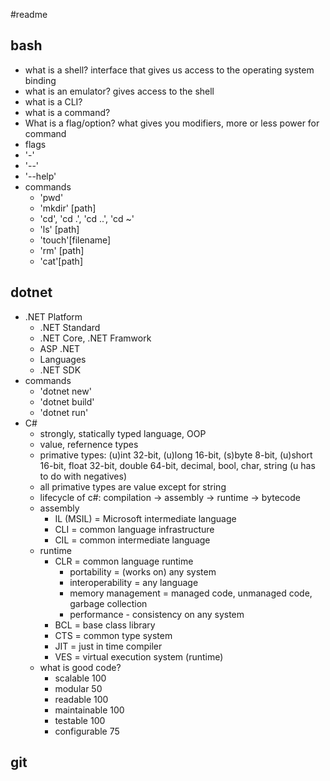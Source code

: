 #readme

## bash

- what is a shell? interface that gives us access to the operating system binding
- what is an emulator? gives access to the shell 
- what is a CLI? 
- what is a command?
- What is a flag/option? what gives you modifiers, more or less power for command
- flags
- '-'
- '--'
- '--help'
- commands
    - 'pwd'
    - 'mkdir' [path]
    - 'cd', 'cd .', 'cd ..', 'cd ~'
    - 'ls' [path]
    - 'touch'[filename]
    - 'rm' [path]
    - 'cat'[path]
## dotnet
- .NET Platform
    - .NET Standard
    - .NET Core, .NET Framwork
    - ASP .NET
    - Languages
    - .NET SDK
- commands
    - 'dotnet new'
    - 'dotnet build'
    - 'dotnet run'
- C#
    - strongly, statically typed language, OOP
    - value, refernence types
    - primative types: (u)int 32-bit, (u)long 16-bit, (s)byte 8-bit, (u)short 16-bit, float 32-bit, double 64-bit, decimal, bool, char, string (u has to do with negatives)
    - all primative types are value except for string
    - lifecycle of c#: compilation -> assembly -> runtime -> bytecode
    - assembly
        - IL (MSIL) = Microsoft intermediate language
        - CLI = common language infrastructure
        - CIL = common intermediate language
    - runtime
        - CLR = common language runtime
            - portability = (works on) any system
            - interoperability = any language
            - memory management = managed code, unmanaged code, garbage collection
            - performance - consistency on any system
        - BCL = base class library
        - CTS = common type system
        - JIT = just in time compiler
        - VES = virtual execution system (runtime)
    - what is good code?
        - scalable 100
        - modular 50
        - readable 100
        - maintainable 100
        - testable 100
        - configurable 75

## git